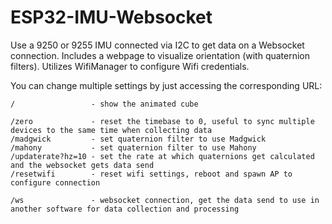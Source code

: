 # ESP32-IMU-Websocket

Use a 9250 or 9255 IMU connected via I2C to get data on a Websocket connection.
Includes a webpage to visualize orientation (with quaternion filters).
Utilizes WifiManager to configure Wifi credentials.

You can change multiple settings by just accessing the corresponding URL:

```
/                 - show the animated cube

/zero             - reset the timebase to 0, useful to sync multiple devices to the same time when collecting data
/madgwick         - set quaternion filter to use Madgwick
/mahony           - set quaternion filter to use Mahony
/updaterate?hz=10 - set the rate at which quaternions get calculated and the websocket gets data send
/resetwifi        - reset wifi settings, reboot and spawn AP to configure connection

/ws               - websocket connection, get the data send to use in another software for data collection and processing
```

